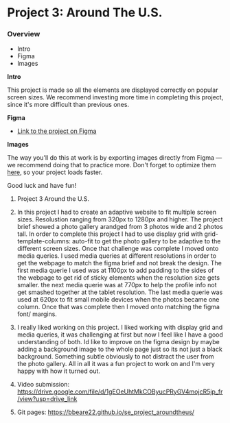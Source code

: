 # Project 3: Around The U.S.

### Overview

- Intro
- Figma
- Images

**Intro**

This project is made so all the elements are displayed correctly on popular screen sizes. We recommend investing more time in completing this project, since it's more difficult than previous ones.

**Figma**

- [Link to the project on Figma](https://www.figma.com/file/ii4xxsJ0ghevUOcssTlHZv/Sprint-3%3A-Around-the-US?node-id=0%3A1)

**Images**

The way you'll do this at work is by exporting images directly from Figma — we recommend doing that to practice more. Don't forget to optimize them [here](https://tinypng.com/), so your project loads faster.

Good luck and have fun!

1. Project 3 Around the U.S.

2. In this project I had to create an adaptive website to fit multiple screen sizes. Resolustion ranging from 320px to 1280px and higher. The project brief showed a photo gallery arandged from 3 photos wide and 2 photos tall. In order to complete this project I had to use display grid with grid-template-columns: auto-fit to get the photo gallery to be adaptive to the different screen sizes. Once that challenge was complete I moved onto media queries. I used media queries at different resolutions in order to get the webpage to match the figma brief and not break the design. The first media querie I used was at 1100px to add padding to the sides of the webpage to get rid of sticky elements when the resolution size gets smaller. the next media querie was at 770px to help the profile info not get smashed together at the tablet resolution. The last media querie was used at 620px to fit small mobile devices when the photos became one column. Once that was complete then I moved onto matching the figma font/ margins.

3. I really liked working on this project. I liked working with display grid and media queries, it was challenging at first but now I feel like I have a good understanding of both. Id like to improve on the figma design by maybe adding a background image to the whole page just so its not just a black background. Something subtle obviously to not distract the user from the photo gallery. All in all it was a fun project to work on and I'm very happy with how it turned out.

4. Video submission: https://drive.google.com/file/d/1gEOeUhtMkCOByucPRyGV4mojcR5jp_fr/view?usp=drive_link

5. Git pages: https://bbeare22.github.io/se_project_aroundtheus/
